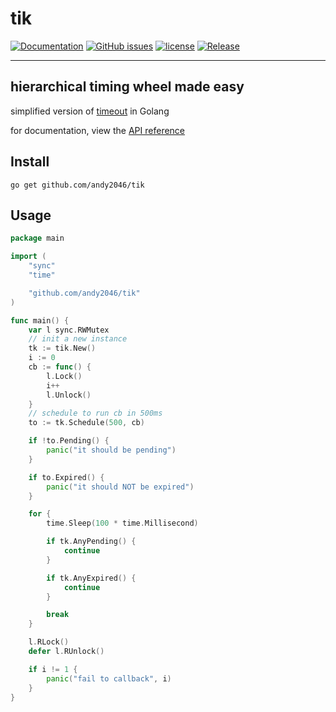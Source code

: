# tik

[![Documentation](https://godoc.org/github.com/andy2046/tik?status.svg)](http://godoc.org/github.com/andy2046/tik)
[![GitHub issues](https://img.shields.io/github/issues/andy2046/tik.svg)](https://github.com/andy2046/tik/issues)
[![license](https://img.shields.io/github/license/andy2046/tik.svg)](https://github.com/andy2046/tik/LICENSE)
[![Release](https://img.shields.io/github/release/andy2046/tik.svg?label=Release)](https://github.com/andy2046/tik/releases)

----

## hierarchical timing wheel made easy

simplified version of [timeout](https://github.com/wahern/timeout) in Golang

for documentation, view the [API reference](./doc.md)


## Install

```
go get github.com/andy2046/tik
```

## Usage

```go
package main

import (
	"sync"
	"time"

	"github.com/andy2046/tik"
)

func main() {
	var l sync.RWMutex
	// init a new instance
	tk := tik.New()
	i := 0
	cb := func() {
		l.Lock()
		i++
		l.Unlock()
	}
	// schedule to run cb in 500ms
	to := tk.Schedule(500, cb)

	if !to.Pending() {
		panic("it should be pending")
	}

	if to.Expired() {
		panic("it should NOT be expired")
	}

	for {
		time.Sleep(100 * time.Millisecond)

		if tk.AnyPending() {
			continue
		}

		if tk.AnyExpired() {
			continue
		}

		break
	}

	l.RLock()
	defer l.RUnlock()

	if i != 1 {
		panic("fail to callback", i)
	}
}
```
